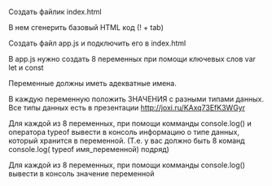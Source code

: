Создать файлик index.html

В нем сгенерить базовый HTML код (! + tab)

Создать файл app.js и подключить его в index.html

В app.js нужно создать 8 переменных при помощи ключевых слов var let и const

Переменные должны иметь адекватные имена.

В каждую переменную положить ЗНАЧЕНИЯ с разными типами данных. Все типы данных есть в презентации http://joxi.ru/KAxq73EfK3WGyr

Для каждой из 8 переменных, при помощи комманды console.log() и оператора typeof вывести в консоль информацию о типе данных, который хранится в переменной. (Т.е. у вас должно быть 8 команд console.log( typeof имя_переменной) подряд) 

Для каждой из 8 переменных, при помощи комманды console.log() вывести в консоль значение переменной


